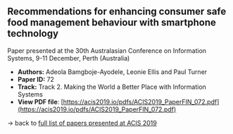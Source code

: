 ## Recommendations for enhancing consumer safe food management behaviour with smartphone technology

Paper presented at the 30th Australasian Conference on Information Systems, 9-11 December, Perth (Australia)
- **Authors:** Adeola Bamgboje-Ayodele, Leonie Ellis and Paul Turner
- **Paper ID:** 72
- **Track:** Track 2. Making the World a Better Place with Information Systems
- **View PDF file**: [https://acis2019.io/pdfs/ACIS2019_PaperFIN_072.pdf](https://acis2019.io/pdfs/ACIS2019_PaperFIN_072.pdf)

&rarr; back to [full list of papers presented at ACIS 2019](https://acis2019.io/)